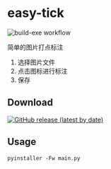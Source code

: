 # easy-tick 

![build-exe workflow](https://github.com/Ningxxxl/easy-tick/actions/workflows/github-actions-build-exe.yml/badge.svg) 

简单的图片打点标注

1. 选择图片文件
2. 点击图标进行标注
3. 保存

## Download
[![GitHub release (latest by date)](https://img.shields.io/github/v/release/Ningxxxl/easy-tick)](https://github.com/Ningxxxl/easy-tick/releases)

## Usage

```shell
pyinstaller -Fw main.py
```
